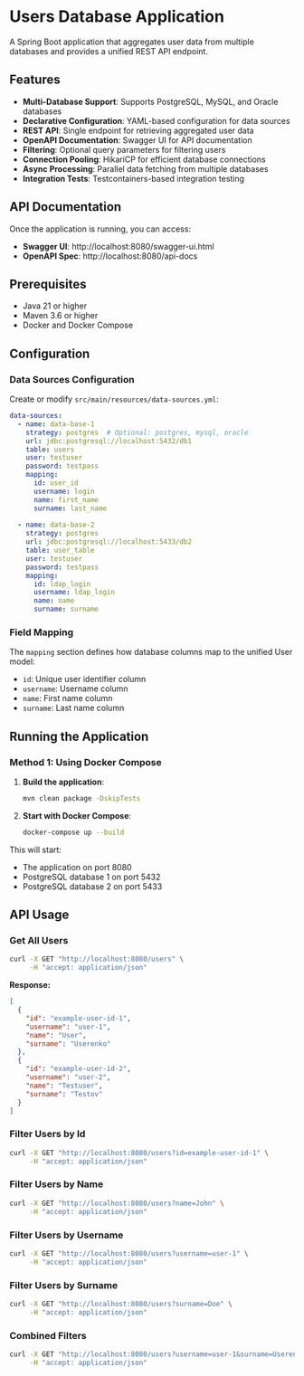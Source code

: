 # Users Database Application

A Spring Boot application that aggregates user data from multiple databases and provides a unified REST API endpoint.

## Features

- **Multi-Database Support**: Supports PostgreSQL, MySQL, and Oracle databases
- **Declarative Configuration**: YAML-based configuration for data sources
- **REST API**: Single endpoint for retrieving aggregated user data
- **OpenAPI Documentation**: Swagger UI for API documentation
- **Filtering**: Optional query parameters for filtering users
- **Connection Pooling**: HikariCP for efficient database connections
- **Async Processing**: Parallel data fetching from multiple databases
- **Integration Tests**: Testcontainers-based integration testing

## API Documentation

Once the application is running, you can access:
- **Swagger UI**: http://localhost:8080/swagger-ui.html
- **OpenAPI Spec**: http://localhost:8080/api-docs

## Prerequisites

- Java 21 or higher
- Maven 3.6 or higher
- Docker and Docker Compose

## Configuration

### Data Sources Configuration

Create or modify `src/main/resources/data-sources.yml`:

```yaml
data-sources:
  - name: data-base-1
    strategy: postgres  # Optional: postgres, mysql, oracle
    url: jdbc:postgresql://localhost:5432/db1
    table: users
    user: testuser
    password: testpass
    mapping:
      id: user_id
      username: login
      name: first_name
      surname: last_name
  
  - name: data-base-2
    strategy: postgres
    url: jdbc:postgresql://localhost:5433/db2
    table: user_table
    user: testuser
    password: testpass
    mapping:
      id: ldap_login
      username: ldap_login
      name: name
      surname: surname
```

### Field Mapping

The `mapping` section defines how database columns map to the unified User model:
- `id`: Unique user identifier column
- `username`: Username column
- `name`: First name column
- `surname`: Last name column

## Running the Application

### Method 1: Using Docker Compose

1. **Build the application**:
   ```bash
   mvn clean package -DskipTests
   ```

3. **Start with Docker Compose**:
   ```bash
   docker-compose up --build
   ```

This will start:
- The application on port 8080
- PostgreSQL database 1 on port 5432
- PostgreSQL database 2 on port 5433

## API Usage

### Get All Users

```bash
curl -X GET "http://localhost:8080/users" \
     -H "accept: application/json"
```

**Response:**
```json
[
  {
    "id": "example-user-id-1",
    "username": "user-1",
    "name": "User",
    "surname": "Userenko"
  },
  {
    "id": "example-user-id-2",
    "username": "user-2",
    "name": "Testuser",
    "surname": "Testov"
  }
]
```

### Filter Users by Id

```bash
curl -X GET "http://localhost:8080/users?id=example-user-id-1" \
     -H "accept: application/json"
```


### Filter Users by Name

```bash
curl -X GET "http://localhost:8080/users?name=John" \
     -H "accept: application/json"
```

### Filter Users by Username

```bash
curl -X GET "http://localhost:8080/users?username=user-1" \
     -H "accept: application/json"
```

### Filter Users by Surname

```bash
curl -X GET "http://localhost:8080/users?surname=Doe" \
     -H "accept: application/json"
```

### Combined Filters

```bash
curl -X GET "http://localhost:8080/users?username=user-1&surname=Userenko" \
     -H "accept: application/json"
```